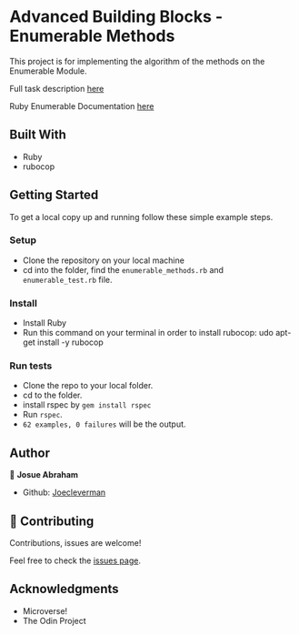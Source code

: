 # Advanced Building Blocks - Enumerable Methods

This project is for implementing the algorithm of the methods on the Enumerable Module.

Full task description [here](https://github.com/TheOdinProject/curriculum/blob/master/ruby_programming/archive/basic_ruby/project_advanced_building_blocks.md#project-2-enumerable-methods)

Ruby Enumerable Documentation [here](https://github.com/TheOdinProject/curriculum/blob/master/ruby_programming/archive/basic_ruby/project_advanced_building_blocks.md#project-2-enumerable-methods)

## Built With

- Ruby
- rubocop

## Getting Started

To get a local copy up and running follow these simple example steps.

### Setup

- Clone the repository on your local machine
- cd into the folder, find the `enumerable_methods.rb` and `enumerable_test.rb` file.

### Install

- Install Ruby
- Run this command on your terminal in order to install rubocop: udo apt-get install -y rubocop

### Run tests

- Clone the repo to your local folder.
- cd to the folder.
- install rspec by `gem install rspec`
- Run `rspec`.
- `62 examples, 0 failures` will be the output.

## Author

👤 **Josue Abraham**

- Github: [Joecleverman](https://github.com/Joecleverman)

## 🤝 Contributing

Contributions, issues are welcome!

Feel free to check the [issues page](https://github.com/Joecleverman/enumerable_project/issues).

## Acknowledgments

- Microverse!
- The Odin Project
